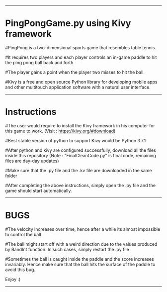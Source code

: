 ---------------------------------------------------------------------------------------------------------------------------------------------------------------------------------

# PingPongGame.py using Kivy framework


#PingPong is a two-dimensional sports game that resembles table tennis.


#It requires two players and each player controls an in-game paddle to hit the ping pong ball back and forth.


#The player gains a point when the player two misses to hit the ball.


#Kivy is a free and open source Python library for developing mobile apps and
other multitouch application software with a natural user interface.

---------------------------------------------------------------------------------------------------------------------------------------------------------------------------------

# Instructions


#The user would require to install the Kivy framework in his computer for this game to work. (Visit : https://kivy.org/#download)


#Best stable version of python to support Kivy would be Python 3.7.1


#After python and kivy are configured successfully, download all the files inside this repository (Note : "FinalCleanCode.py" is final code, remaining files are day-day updates)


#Make sure that the .py file and the .kv file are downloaded in the same folder


#After completing the above instructions, simply open the .py file and the game should start automatically.

---------------------------------------------------------------------------------------------------------------------------------------------------------------------------------

# BUGS 


#The velocity increases over time, hence after a while its almost impossible to control the ball

#The ball might start off with a weird direction due to the values produced by RandInt function. In such cases, simply restart the .py file

#Sometimes the ball is caught inside the paddle and the score increases invariably. Hence make sure that the ball hits the surface of the paddle to avoid this bug.

Enjoy :) 

---------------------------------------------------------------------------------------------------------------------------------------------------------------------------------
